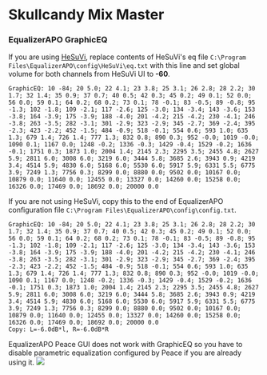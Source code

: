 # Skullcandy Mix Master
### EqualizerAPO GraphicEQ
If you are using [HeSuVi](https://sourceforge.net/projects/hesuvi/), replace contents of HeSuVi's eq file `C:\Program Files\EqualizerAPO\config\HeSuVi\eq.txt` with this line and set global volume for both channels from HeSuVi UI to **-60**.
```
GraphicEQ: 10 -84; 20 5.0; 22 4.1; 23 3.8; 25 3.1; 26 2.8; 28 2.2; 30 1.7; 32 1.4; 35 0.9; 37 0.7; 40 0.5; 42 0.3; 45 0.2; 49 0.1; 52 0.0; 56 0.0; 59 0.1; 64 0.2; 68 0.2; 73 0.1; 78 -0.1; 83 -0.5; 89 -0.8; 95 -1.3; 102 -1.8; 109 -2.1; 117 -2.6; 125 -3.0; 134 -3.4; 143 -3.6; 153 -3.8; 164 -3.9; 175 -3.9; 188 -4.0; 201 -4.2; 215 -4.2; 230 -4.1; 246 -3.8; 263 -3.5; 282 -3.1; 301 -2.9; 323 -2.9; 345 -2.7; 369 -2.4; 395 -2.3; 423 -2.2; 452 -1.5; 484 -0.9; 518 -0.1; 554 0.6; 593 1.0; 635 1.3; 679 1.4; 726 1.4; 777 1.3; 832 0.8; 890 0.3; 952 -0.0; 1019 -0.0; 1090 0.1; 1167 0.0; 1248 -0.2; 1336 -0.3; 1429 -0.4; 1529 -0.2; 1636 -0.1; 1751 0.3; 1873 1.0; 2004 1.4; 2145 2.3; 2295 3.5; 2455 4.8; 2627 5.9; 2811 6.0; 3008 6.0; 3219 6.0; 3444 5.8; 3685 2.6; 3943 0.9; 4219 3.4; 4514 5.9; 4830 6.0; 5168 6.0; 5530 6.0; 5917 5.9; 6331 5.5; 6775 3.9; 7249 1.3; 7756 0.3; 8299 0.0; 8880 0.0; 9502 0.0; 10167 0.0; 10879 0.0; 11640 0.0; 12455 0.0; 13327 0.0; 14260 0.0; 15258 0.0; 16326 0.0; 17469 0.0; 18692 0.0; 20000 0.0
```
If you are not using HeSuVi, copy this to the end of EqualizerAPO configuration file `C:\Program Files\EqualizerAPO\config\config.txt`.
```
GraphicEQ: 10 -84; 20 5.0; 22 4.1; 23 3.8; 25 3.1; 26 2.8; 28 2.2; 30 1.7; 32 1.4; 35 0.9; 37 0.7; 40 0.5; 42 0.3; 45 0.2; 49 0.1; 52 0.0; 56 0.0; 59 0.1; 64 0.2; 68 0.2; 73 0.1; 78 -0.1; 83 -0.5; 89 -0.8; 95 -1.3; 102 -1.8; 109 -2.1; 117 -2.6; 125 -3.0; 134 -3.4; 143 -3.6; 153 -3.8; 164 -3.9; 175 -3.9; 188 -4.0; 201 -4.2; 215 -4.2; 230 -4.1; 246 -3.8; 263 -3.5; 282 -3.1; 301 -2.9; 323 -2.9; 345 -2.7; 369 -2.4; 395 -2.3; 423 -2.2; 452 -1.5; 484 -0.9; 518 -0.1; 554 0.6; 593 1.0; 635 1.3; 679 1.4; 726 1.4; 777 1.3; 832 0.8; 890 0.3; 952 -0.0; 1019 -0.0; 1090 0.1; 1167 0.0; 1248 -0.2; 1336 -0.3; 1429 -0.4; 1529 -0.2; 1636 -0.1; 1751 0.3; 1873 1.0; 2004 1.4; 2145 2.3; 2295 3.5; 2455 4.8; 2627 5.9; 2811 6.0; 3008 6.0; 3219 6.0; 3444 5.8; 3685 2.6; 3943 0.9; 4219 3.4; 4514 5.9; 4830 6.0; 5168 6.0; 5530 6.0; 5917 5.9; 6331 5.5; 6775 3.9; 7249 1.3; 7756 0.3; 8299 0.0; 8880 0.0; 9502 0.0; 10167 0.0; 10879 0.0; 11640 0.0; 12455 0.0; 13327 0.0; 14260 0.0; 15258 0.0; 16326 0.0; 17469 0.0; 18692 0.0; 20000 0.0
Copy: L=-6.0dB*l, R=-6.0dB*R
```
EqualizerAPO Peace GUI does not work with GraphicEQ so you have to disable parametric equalization configured by Peace if you are already using it.
![](https://raw.githubusercontent.com/jaakkopasanen/AutoEq/master/results/Headphone.com/innerfidelity/onear/Skullcandy%20Mix%20Master/Skullcandy%20Mix%20Master.png)
